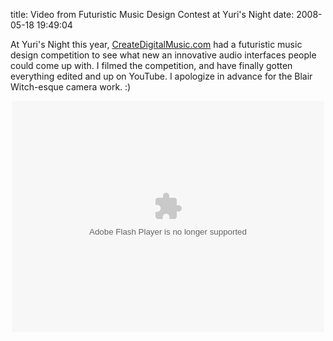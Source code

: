 title: Video from Futuristic Music Design Contest at Yuri's Night
date: 2008-05-18 19:49:04 

At Yuri's Night this year, [CreateDigitalMusic.com][1] had a futuristic music design competition to see what new an innovative audio interfaces people could come up with. I filmed the competition, and have finally gotten everything edited and up on YouTube. I apologize in advance for the Blair Witch-esque camera work. :)

<CENTER><object width="500" height="370"><param name="movie" value="http://www.youtube.com/p/2EEC7516C6DD5A02"></param><embed src="http://www.youtube.com/p/2EEC7516C6DD5A02" type="application/x-shockwave-flash" width="500" height="370"></embed></object></CENTER>

   [1]: http://www.createdigitalmusic.com

